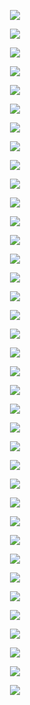 <p align="center">
  <img src="https://github.com/Orthogonal-Research-Lab/Physical-Intelligence-IA/blob/master/Human%20Assisted%20AI/Slide1.png"><BR>
</p>
<p align="center">
  <img src="https://github.com/Orthogonal-Research-Lab/Physical-Intelligence-IA/blob/master/Human%20Assisted%20AI/Slide2.png"><BR>
</p>
<p align="center">
  <img src="https://github.com/Orthogonal-Research-Lab/Physical-Intelligence-IA/blob/master/Human%20Assisted%20AI/Slide3.png"><BR>
</p>
<p align="center">
  <img src="https://github.com/Orthogonal-Research-Lab/Physical-Intelligence-IA/blob/master/Human%20Assisted%20AI/Slide4.png"><BR>
</p>
<p align="center">
  <img src="https://github.com/Orthogonal-Research-Lab/Physical-Intelligence-IA/blob/master/Human%20Assisted%20AI/Slide5.png"><BR>
</p>
<p align="center">
  <img src="https://github.com/Orthogonal-Research-Lab/Physical-Intelligence-IA/blob/master/Human%20Assisted%20AI/Slide6.png"><BR>
</p>
<p align="center">
  <img src="https://github.com/Orthogonal-Research-Lab/Physical-Intelligence-IA/blob/master/Human%20Assisted%20AI/Slide7.png"><BR>
</p>
<p align="center">
  <img src="https://github.com/Orthogonal-Research-Lab/Physical-Intelligence-IA/blob/master/Human%20Assisted%20AI/Slide8.png"><BR>
</p>
<p align="center">
  <img src="https://github.com/Orthogonal-Research-Lab/Physical-Intelligence-IA/blob/master/Human%20Assisted%20AI/Slide9.png"><BR>
</p>
<p align="center">
  <img src="https://github.com/Orthogonal-Research-Lab/Physical-Intelligence-IA/blob/master/Human%20Assisted%20AI/Slide10.png"><BR>
</p>
<p align="center">
  <img src="https://github.com/Orthogonal-Research-Lab/Physical-Intelligence-IA/blob/master/Human%20Assisted%20AI/Slide11.png"><BR>
</p>
<p align="center">
  <img src="https://github.com/Orthogonal-Research-Lab/Physical-Intelligence-IA/blob/master/Human%20Assisted%20AI/Slide12.png"><BR>
</p>
<p align="center">
  <img src="https://github.com/Orthogonal-Research-Lab/Physical-Intelligence-IA/blob/master/Human%20Assisted%20AI/Slide13.png"><BR>
</p>
<p align="center">
  <img src="https://github.com/Orthogonal-Research-Lab/Physical-Intelligence-IA/blob/master/Human%20Assisted%20AI/Slide14.png"><BR>
</p>
<p align="center">
  <img src="https://github.com/Orthogonal-Research-Lab/Physical-Intelligence-IA/blob/master/Human%20Assisted%20AI/Slide15.png"><BR>
</p>
<p align="center">
  <img src="https://github.com/Orthogonal-Research-Lab/Physical-Intelligence-IA/blob/master/Human%20Assisted%20AI/Slide16.png"><BR>
</p>
<p align="center">
  <img src="https://github.com/Orthogonal-Research-Lab/Physical-Intelligence-IA/blob/master/Human%20Assisted%20AI/Slide17.png"><BR>
</p>
<p align="center">
  <img src="https://github.com/Orthogonal-Research-Lab/Physical-Intelligence-IA/blob/master/Human%20Assisted%20AI/Slide18.png"><BR>
</p>
<p align="center">
  <img src="https://github.com/Orthogonal-Research-Lab/Physical-Intelligence-IA/blob/master/Human%20Assisted%20AI/Slide19.png"><BR>
</p>
<p align="center">
  <img src="https://github.com/Orthogonal-Research-Lab/Physical-Intelligence-IA/blob/master/Human%20Assisted%20AI/Slide20.png"><BR>
</p>
<p align="center">
  <img src="https://github.com/Orthogonal-Research-Lab/Physical-Intelligence-IA/blob/master/Human%20Assisted%20AI/Slide21.png"><BR>
</p>
<p align="center">
  <img src="https://github.com/Orthogonal-Research-Lab/Physical-Intelligence-IA/blob/master/Human%20Assisted%20AI/Slide22.png"><BR>
</p>
<p align="center">
  <img src="https://github.com/Orthogonal-Research-Lab/Physical-Intelligence-IA/blob/master/Human%20Assisted%20AI/Slide23.png"><BR>
</p>
<p align="center">
  <img src="https://github.com/Orthogonal-Research-Lab/Physical-Intelligence-IA/blob/master/Human%20Assisted%20AI/Slide24.png"><BR>
</p>
<p align="center">
  <img src="https://github.com/Orthogonal-Research-Lab/Physical-Intelligence-IA/blob/master/Human%20Assisted%20AI/Slide25.png"><BR>
</p>
<p align="center">
  <img src="https://github.com/Orthogonal-Research-Lab/Physical-Intelligence-IA/blob/master/Human%20Assisted%20AI/Slide26.png"><BR>
</p>
<p align="center">
  <img src="https://github.com/Orthogonal-Research-Lab/Physical-Intelligence-IA/blob/master/Human%20Assisted%20AI/Slide27.png"><BR>
</p>
<p align="center">
  <img src="https://github.com/Orthogonal-Research-Lab/Physical-Intelligence-IA/blob/master/Human%20Assisted%20AI/Slide28.png"><BR>
</p>
<p align="center">
  <img src="https://github.com/Orthogonal-Research-Lab/Physical-Intelligence-IA/blob/master/Human%20Assisted%20AI/Slide29.png"><BR>
</p>
<p align="center">
  <img src="https://github.com/Orthogonal-Research-Lab/Physical-Intelligence-IA/blob/master/Human%20Assisted%20AI/Slide30.png"><BR>
</p>
<p align="center">
  <img src="https://github.com/Orthogonal-Research-Lab/Physical-Intelligence-IA/blob/master/Human%20Assisted%20AI/Slide31.png"><BR>
</p>
<p align="center">
  <img src="https://github.com/Orthogonal-Research-Lab/Physical-Intelligence-IA/blob/master/Human%20Assisted%20AI/Slide32.png"><BR>
</p>
<p align="center">
  <img src="https://github.com/Orthogonal-Research-Lab/Physical-Intelligence-IA/blob/master/Human%20Assisted%20AI/Slide33.png"><BR>
</p>
<p align="center">
  <img src="https://github.com/Orthogonal-Research-Lab/Physical-Intelligence-IA/blob/master/Human%20Assisted%20AI/Slide34.png"><BR>
</p>
<p align="center">
  <img src="https://github.com/Orthogonal-Research-Lab/Physical-Intelligence-IA/blob/master/Human%20Assisted%20AI/Slide35.png"><BR>
</p>
<p align="center">
  <img src="https://github.com/Orthogonal-Research-Lab/Physical-Intelligence-IA/blob/master/Human%20Assisted%20AI/Slide36.png"><BR>
</p>
<p align="center">
  <img src="https://github.com/Orthogonal-Research-Lab/Physical-Intelligence-IA/blob/master/Human%20Assisted%20AI/Slide37.png"><BR>
</p>
